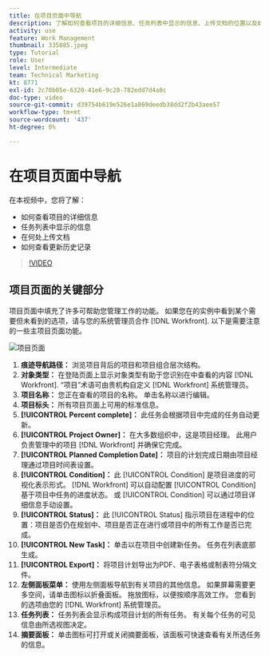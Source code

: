 ```yaml
---
title: 在项目页面中导航
description: 了解如何查看项目的详细信息、任务列表中显示的信息、上传文档的位置以及如何在中查看更新历史记录 [!DNL  Workfront].
activity: use
feature: Work Management
thumbnail: 335085.jpeg
type: Tutorial
role: User
level: Intermediate
team: Technical Marketing
kt: 8771
exl-id: 2c70b05e-6320-41e6-9c28-782edd7d4a8c
doc-type: video
source-git-commit: d39754b619e526e1a869deedb38dd2f2b43aee57
workflow-type: tm+mt
source-wordcount: '437'
ht-degree: 0%

---
```


# 在项目页面中导航

在本视频中，您将了解：

* 如何查看项目的详细信息
* 任务列表中显示的信息
* 在何处上传文档
* 如何查看更新历史记录

>[!VIDEO](https://video.tv.adobe.com/v/335085/?quality=12)

## 项目页面的关键部分

项目页面中填充了许多可帮助您管理工作的功能。 如果您在的实例中看到某个需要但未看到的选项，请与您的系统管理员合作 [!DNL Workfront]. 以下是需要注意的一些主项目页面功能。

![项目页面](assets/project-page-graphic-for-planner.png)

1. **痕迹导航路径：** 浏览项目背后的项目和项目组合层次结构。
2. **对象类型：** 在登陆页面上显示对象类型有助于您识别在中查看的内容 [!DNL Workfront]. “项目”术语可由贵机构自定义 [!DNL Workfront] 系统管理员。
3. **项目名称：** 您正在查看的项目的名称。 单击名称以进行编辑。
4. **项目标头：** 所有项目页面上可用的标准信息。
5. **[!UICONTROL Percent complete]：** 此任务会根据项目中完成的任务自动更新。
6. **[!UICONTROL Project Owner]：** 在大多数组织中，这是项目经理。 此用户负责管理中的项目 [!DNL Workfront] 并确保它完成。
7. **[!UICONTROL Planned Completion Date]：** 项目的计划完成日期由项目经理通过项目时间表设置。
8. **[!UICONTROL Condition]：** 此 [!UICONTROL Condition] 是项目进度的可视化表示形式。 [!DNL Workfront] 可以自动配置 [!UICONTROL Condition] 基于项目中任务的进度状态。 或 [!UICONTROL Condition] 可以通过项目详细信息手动设置。
9. **[!UICONTROL Status]：** 此 [!UICONTROL Status] 指示项目在进程中的位置：项目是否仍在规划中、项目是否正在进行或项目中的所有工作是否已完成。
10. **[!UICONTROL New Task]：** 单击以在项目中创建新任务。 任务在列表底部生成。
11. **[!UICONTROL Export]：** 将项目计划导出为PDF、电子表格或制表符分隔文件。
12. **左侧面板菜单：** 使用左侧面板导航到有关项目的其他信息。 如果屏幕需要更多空间，请单击图标以折叠面板。 拖放图标，以便按顺序高效工作。 您看到的选项由您的 [!DNL Workfront] 系统管理员。
13. **任务列表：** 任务列表会显示构成项目计划的所有任务。 有关每个任务的可见信息由所选视图决定。
14. **摘要面板：** 单击图标可打开或关闭摘要面板，该面板可快速查看有关所选任务的信息。

<!---
learn more:
simplified left navigation
edit projects
new toolbar for lists
--->
